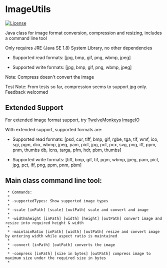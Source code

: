 # ImageUtils

[![License](https://img.shields.io/badge/license-MIT%20License-blue.svg)](LICENSE)

Java class for image format conversion, compression and resizing, includes a command line tool

Only requires JRE (Java SE 1.8) System Library, no other dependencies

- Supported read formats: [jpg, bmp, gif, png, wbmp, jpeg]

- Supported write formats: [jpg, bmp, gif, png, wbmp, jpeg]

Note: Compress doesn't convert the image

Test Note: From tests so far, compression seems to support jpg only. Feedback welcomed

## Extended Support

For extended image format support, try [TwelveMonkeys ImageIO](https://github.com/haraldk/TwelveMonkeys)

With extended support, supported formats are:

- Supported read formats: [psd, cur, tiff, bmp, gif, rgbe, tga, tif, wmf, ico, sgi, pgm, dcx, wbmp, jpeg, pam, pict, jpg, pct, pcx, svg, png, iff, ppm, pnm, thumbs db, icns, targa, pfm, hdr, pbm, thumbs]

- Supported write formats: [tiff, bmp, gif, tif, pgm, wbmp, jpeg, pam, pict, jpg, pct, iff, png, ppm, pnm, pbm]


## Main class command line tool:

	 * Commands:
	 * 
	 * -supportedTypes: Show supported image types
	 * 
	 * -scale [inPath] [scale] [outPath] scale and convert and image
	 * 
	 * -width&height [inPath] [width] [height] [outPath] convert image and resize into required height & width
	 * 
	 * -maintainRatio [inPath] [width] [outPath] resize and convert image by entering width while aspect ratio is maintained
	 * 
	 * -convert [inPath] [outPath] converts the image
	 * 
	 * -compress [inPath] [size in bytes] [outPath] compress image to maximum size under the required size in bytes
	 * 
